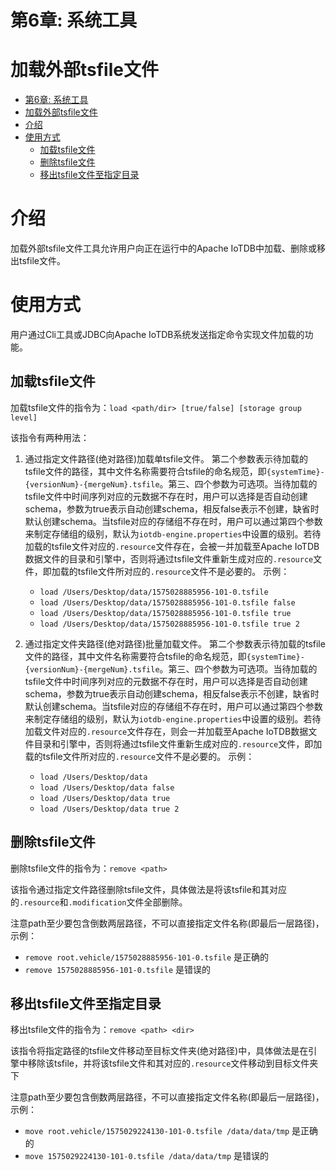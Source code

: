 # 第6章: 系统工具
# 加载外部tsfile文件
<!-- TOC -->

- [第6章: 系统工具](#第6章-系统工具)
- [加载外部tsfile文件](#加载外部tsfile文件)
- [介绍](#介绍)
- [使用方式](#使用方式)
    - [加载tsfile文件](#加载tsfile文件)
    - [删除tsfile文件](#删除tsfile文件)
    - [移出tsfile文件至指定目录](#移出tsfile文件至指定目录)

<!-- /TOC -->
# 介绍
加载外部tsfile文件工具允许用户向正在运行中的Apache IoTDB中加载、删除或移出tsfile文件。

# 使用方式
用户通过Cli工具或JDBC向Apache IoTDB系统发送指定命令实现文件加载的功能。
## 加载tsfile文件
加载tsfile文件的指令为：`load <path/dir> [true/false] [storage group level]`

该指令有两种用法：
1. 通过指定文件路径(绝对路径)加载单tsfile文件。
第二个参数表示待加载的tsfile文件的路径，其中文件名称需要符合tsfile的命名规范，即`{systemTime}-{versionNum}-{mergeNum}.tsfile`。第三、四个参数为可选项。当待加载的tsfile文件中时间序列对应的元数据不存在时，用户可以选择是否自动创建schema，参数为true表示自动创建schema，相反false表示不创建，缺省时默认创建schema。当tsfile对应的存储组不存在时，用户可以通过第四个参数来制定存储组的级别，默认为`iotdb-engine.properties`中设置的级别。若待加载的tsfile文件对应的`.resource`文件存在，会被一并加载至Apache IoTDB数据文件的目录和引擎中，否则将通过tsfile文件重新生成对应的`.resource`文件，即加载的tsfile文件所对应的`.resource`文件不是必要的。
示例：
    * `load /Users/Desktop/data/1575028885956-101-0.tsfile`
    * `load /Users/Desktop/data/1575028885956-101-0.tsfile false`
    * `load /Users/Desktop/data/1575028885956-101-0.tsfile true`
    * `load /Users/Desktop/data/1575028885956-101-0.tsfile true 2`


2. 通过指定文件夹路径(绝对路径)批量加载文件。
第二个参数表示待加载的tsfile文件的路径，其中文件名称需要符合tsfile的命名规范，即`{systemTime}-{versionNum}-{mergeNum}.tsfile`。第三、四个参数为可选项。当待加载的tsfile文件中时间序列对应的元数据不存在时，用户可以选择是否自动创建schema，参数为true表示自动创建schema，相反false表示不创建，缺省时默认创建schema。当tsfile对应的存储组不存在时，用户可以通过第四个参数来制定存储组的级别，默认为`iotdb-engine.properties`中设置的级别。若待加载文件对应的`.resource`文件存在，则会一并加载至Apache IoTDB数据文件目录和引擎中，否则将通过tsfile文件重新生成对应的`.resource`文件，即加载的tsfile文件所对应的`.resource`文件不是必要的。
示例：
    * `load /Users/Desktop/data`
    * `load /Users/Desktop/data false`
    * `load /Users/Desktop/data true`
    * `load /Users/Desktop/data true 2`

## 删除tsfile文件
删除tsfile文件的指令为：`remove <path>`

该指令通过指定文件路径删除tsfile文件，具体做法是将该tsfile和其对应的`.resource`和`.modification`文件全部删除。

注意path至少要包含倒数两层路径，不可以直接指定文件名称(即最后一层路径)，示例：

* `remove root.vehicle/1575028885956-101-0.tsfile` 是正确的
* `remove 1575028885956-101-0.tsfile` 是错误的

## 移出tsfile文件至指定目录
移出tsfile文件的指令为：`remove <path> <dir>`

该指令将指定路径的tsfile文件移动至目标文件夹(绝对路径)中，具体做法是在引擎中移除该tsfile，并将该tsfile文件和其对应的`.resource`文件移动到目标文件夹下

注意path至少要包含倒数两层路径，不可以直接指定文件名称(即最后一层路径)，示例：
* `move root.vehicle/1575029224130-101-0.tsfile /data/data/tmp` 是正确的
* `move 1575029224130-101-0.tsfile /data/data/tmp` 是错误的
